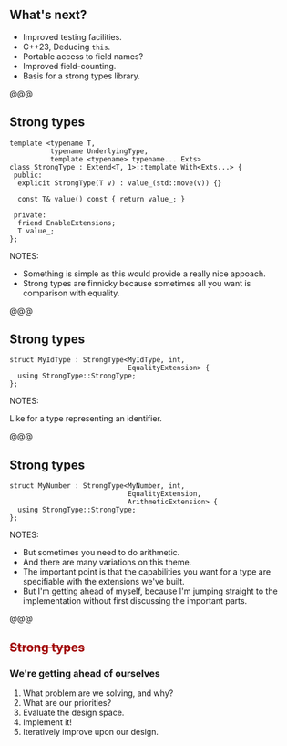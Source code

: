 ## What's next?

* Improved testing facilities.
* C++23, Deducing `this`.
* Portable access to field names?
* Improved field-counting.
* Basis for a strong types library.

@@@

## Strong types

```cc[]
template <typename T,
          typename UnderlyingType,
          template <typename> typename... Exts>
class StrongType : Extend<T, 1>::template With<Exts...> {
 public:
  explicit StrongType(T v) : value_(std::move(v)) {}

  const T& value() const { return value_; }

 private:
  friend EnableExtensions;
  T value_;
};
```

NOTES:

* Something is simple as this would provide a really nice appoach.
* Strong types are finnicky because sometimes all you want is comparison with equality.

@@@

## Strong types

```cc[]
struct MyIdType : StrongType<MyIdType, int,
                             EqualityExtension> {
  using StrongType::StrongType;
};
```

NOTES:

Like for a type representing an identifier.

@@@

## Strong types

```cc[]
struct MyNumber : StrongType<MyNumber, int,
                             EqualityExtension,
                             ArithmeticExtension> {
  using StrongType::StrongType;
};
```

NOTES:

* But sometimes you need to do arithmetic.
* And there are many variations on this theme.
* The important point is that the capabilities you want for a type are specifiable with the extensions we've built.
* But I'm getting ahead of myself, because I'm jumping straight to the implementation without first discussing the important parts.

@@@

## <span style="color:#a00000;text-decoration:line-through"><span class="wrong_content">Strong types</span></span>
### <span class="edited_title">We're getting ahead of ourselves</span>


1. What problem are we solving, and why?
1. What are our priorities?
1. Evaluate the design space.
1. Implement it!
1. Iteratively improve upon our design.

